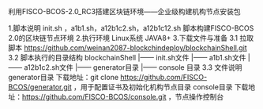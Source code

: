 利用FISCO-BCOS-2.0_RC3搭建区块链环境——企业级构建机构节点安装包

1.脚本说明
init.sh ，a1b1.sh，a12b1c2.sh，a12b1c12.sh 脚本构建FISCO-BCOS 2.0的区块链节点环境
2.执行环境
Linux系统
JAVA8+
3.下载文件与准备
  3.1 拉取脚本
  https://github.com/weinan2087-blockchindeploy/blockchainShell.git
  3.2 脚本执行的目录结构
  blockchainShell
        |—— init.sh文件
        |—— a1b1.sh文件
        |—— a12b1c2.sh文件
        |—— generator目录
        |—— console 目录
   3.3 文件说明
  generator目录
        下载地址：git clone https://github.com/FISCO-BCOS/generator.git  ，用于配置证书及初始化机构节点目录
  console目录
         下载地址：https://github.com/FISCO-BCOS/console.git   ，节点操作控制台
